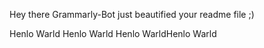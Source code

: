 Hey there Grammarly-Bot just beautified your readme file ;) 

Henlo Warld
Henlo Warld
Henlo WarldHenlo Warld

